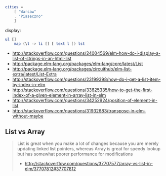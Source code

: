 ```elm
cities =
    [ "Warsaw"
    , "Piaseczno"
    ]
```

display:

```elm
ul []
    map (\l -> li [] [ text l ]) lst
```

- http://stackoverflow.com/questions/24004569/elm-how-do-i-display-a-list-of-strings-in-an-html-list
- http://package.elm-lang.org/packages/elm-lang/core/latest/List
- http://package.elm-lang.org/packages/circuithub/elm-list-extra/latest/List-Extra
- http://stackoverflow.com/questions/23199398/how-do-i-get-a-list-item-by-index-in-elm
- http://stackoverflow.com/questions/33625335/how-to-get-the-first-index-of-a-given-element-in-array-list-in-elm
- http://stackoverflow.com/questions/34252924/position-of-element-in-list
- http://stackoverflow.com/questions/31932683/transpose-in-elm-without-maybe

## List vs Array

> List is great when you make a lot of changes because you are merely updating linked list pointers, whereas Array is great for speedy lookup but has somewhat poorer performance for modifications
> - http://stackoverflow.com/questions/37707577/array-vs-list-in-elm/37707812#37707812
